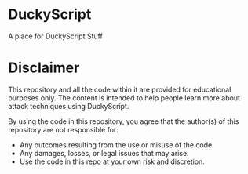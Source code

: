 # DuckyScript
A place for DuckyScript Stuff

# Disclaimer
This repository and all the code within it are provided for educational purposes only. The content is intended to help people learn more about attack techniques using DuckyScript.

By using the code in this repository, you agree that the author(s) of this repository are not responsible for:

- Any outcomes resulting from the use or misuse of the code.
- Any damages, losses, or legal issues that may arise.
- Use the code in this repo at your own risk and discretion.
